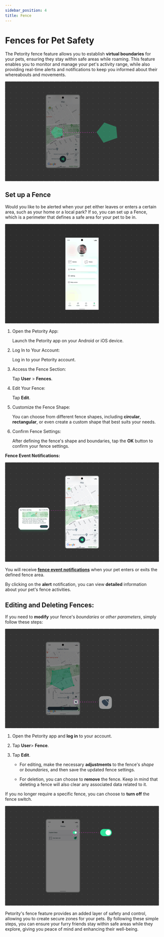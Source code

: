 ```yaml
---
sidebar_position: 4
title: Fence
---
```


# Fences for Pet Safety
The Petority fence feature allows you to establish **virtual boundaries** for your pets, ensuring they stay within safe areas while roaming. This feature enables you to monitor and manage your pet's activity range, while also providing real-time alerts and notifications to keep you informed about their whereabouts and movements. 

![fence-map](/img/fence/Fence1.jpg)

## Set up a Fence
Would you like to be alerted when your pet either leaves or enters a certain area, such as your home or a local park? If so, you can set up a Fence, which is a perimeter that defines a safe area for your pet to be in. 

![fence edit](/img/fence/Fence.gif)

1. Open the Petority App:

	Launch the Petority app on your Android or iOS device.
2. Log In to Your Account:

	Log in to your Petority account.
3. Access the Fence Section:

	Tap **User** > **Fences**.
4. Edit Your Fence:

	Tap **Edit**.
5. Customize the Fence Shape:

	You can choose from different fence shapes, including **circular**, **rectangular**, or even create a custom shape that best suits your needs.
6. Confirm Fence Settings:

	After defining the fence's shape and boundaries, tap the **OK** button to confirm your fence settings.

**Fence Event Notifications:**

![Steps](/img/get-to-know/Instant-Fence-Alerts.jpg)


You will receive **[fence event notifications](/docs/petority/notification/fence-event)** when your pet enters or exits the defined fence area.

By clicking on the **alert** notification, you can view **detailed** information about your pet's fence activities.

## Editing and Deleting Fences:
If you need to **modify** your fence's *boundaries* or *other parameters*, simply follow these steps:

![Editing and Deleting](/img/fence/Fence2.jpg)

1. Open the Petority app and **log in** to your account.
2. Tap **User**> **Fence**.
3. Tap **Edit**.

    + For editing, make the necessary **adjustments** to the fence's *shape* or *boundaries*, and then save the updated fence settings.
  
    + For deletion, you can choose to **remove** the fence. Keep in mind that deleting a fence will also clear any associated data related to it.

If you no longer require a specific fence, you can choose to **turn off** the fence switch.

![switch](/img/fence/Fence3.jpg)

Petority's fence feature provides an added layer of safety and control, allowing you to create secure zones for your pets. By following these simple steps, you can ensure your furry friends stay within safe areas while they explore, giving you peace of mind and enhancing their well-being.
